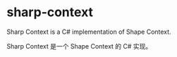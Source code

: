 sharp-context
=============

Sharp Context is a C# implementation of Shape Context.

Sharp Context 是一个 Shape Context 的 C# 实现。
